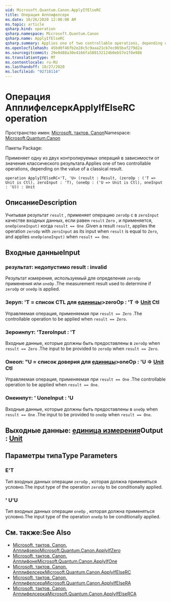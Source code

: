 ```yaml
---
uid: Microsoft.Quantum.Canon.ApplyIfElseRC
title: Операция Апплифелсерк
ms.date: 10/26/2020 12:00:00 AM
ms.topic: article
qsharp.kind: operation
qsharp.namespace: Microsoft.Quantum.Canon
qsharp.name: ApplyIfElseRC
qsharp.summary: Applies one of two controllable operations, depending on the value of a classical result.
ms.openlocfilehash: 45bd0f46fb2e28c5c9aaa21cb7ec065baf279d2a
ms.sourcegitcommit: 29e0d88a30e4166fa580132124b0eb57e1f0e986
ms.translationtype: MT
ms.contentlocale: ru-RU
ms.lasthandoff: 10/27/2020
ms.locfileid: "92718114"
---
```

# <a name="applyifelserc-operation"></a><span data-ttu-id="85a38-102">Операция Апплифелсерк</span><span class="sxs-lookup"><span data-stu-id="85a38-102">ApplyIfElseRC operation</span></span>

<span data-ttu-id="85a38-103">Пространство имен: [Microsoft. тактов. Canon](xref:Microsoft.Quantum.Canon)</span><span class="sxs-lookup"><span data-stu-id="85a38-103">Namespace: [Microsoft.Quantum.Canon](xref:Microsoft.Quantum.Canon)</span></span>

<span data-ttu-id="85a38-104">Пакеты [](https://nuget.org/packages/)</span><span class="sxs-lookup"><span data-stu-id="85a38-104">Package: [](https://nuget.org/packages/)</span></span>


<span data-ttu-id="85a38-105">Применяет одну из двух контролируемых операций в зависимости от значения классического результата.</span><span class="sxs-lookup"><span data-stu-id="85a38-105">Applies one of two controllable operations, depending on the value of a classical result.</span></span>

```qsharp
operation ApplyIfElseRC<'T, 'U> (result : Result, (zeroOp : ('T => Unit is Ctl), zeroInput : 'T), (oneOp : ('U => Unit is Ctl), oneInput : 'U)) : Unit
```


## <a name="description"></a><span data-ttu-id="85a38-106">Описание</span><span class="sxs-lookup"><span data-stu-id="85a38-106">Description</span></span>

<span data-ttu-id="85a38-107">Учитывая результат `result` , применяет операцию `zeroOp` с в `zeroInput` качестве входных данных, если равен `result` `Zero` , и применяется, `oneOp(oneInput)` когда `result == One` .</span><span class="sxs-lookup"><span data-stu-id="85a38-107">Given a result `result`, applies the operation `zeroOp` with `zeroInput` as its input when `result` is equal to `Zero`, and applies `oneOp(oneInput)` when `result == One`.</span></span>

## <a name="input"></a><span data-ttu-id="85a38-108">Входные данные</span><span class="sxs-lookup"><span data-stu-id="85a38-108">Input</span></span>

### <a name="result--__invalidresult__"></a><span data-ttu-id="85a38-109">результат: __недопустимо <Result>__</span><span class="sxs-lookup"><span data-stu-id="85a38-109">result : __invalid<Result>__</span></span>

<span data-ttu-id="85a38-110">Результат измерения, используемый для определения `zeroOp` применения или `oneOp` .</span><span class="sxs-lookup"><span data-stu-id="85a38-110">The measurement result used to determine if `zeroOp` or `oneOp` is applied.</span></span>


### <a name="zeroop--t--unit-ctl"></a><span data-ttu-id="85a38-111">Зеруп: 'T = список CTL для [единицы](xref:microsoft.quantum.lang-ref.unit)></span><span class="sxs-lookup"><span data-stu-id="85a38-111">zeroOp : 'T => [Unit](xref:microsoft.quantum.lang-ref.unit) Ctl</span></span>

<span data-ttu-id="85a38-112">Управляемая операция, применяемая при `result == Zero` .</span><span class="sxs-lookup"><span data-stu-id="85a38-112">The controllable operation to be applied when `result == Zero`.</span></span>


### <a name="zeroinput--t"></a><span data-ttu-id="85a38-113">Зероинпут: 'T</span><span class="sxs-lookup"><span data-stu-id="85a38-113">zeroInput : 'T</span></span>

<span data-ttu-id="85a38-114">Входные данные, которые должны быть предоставлены в `zeroOp` when `result == Zero` .</span><span class="sxs-lookup"><span data-stu-id="85a38-114">The input to be provided to `zeroOp` when `result == Zero`.</span></span>


### <a name="oneop--u--unit-ctl"></a><span data-ttu-id="85a38-115">Онеоп: "U = список доверия для [единицы](xref:microsoft.quantum.lang-ref.unit)></span><span class="sxs-lookup"><span data-stu-id="85a38-115">oneOp : 'U => [Unit](xref:microsoft.quantum.lang-ref.unit) Ctl</span></span>

<span data-ttu-id="85a38-116">Управляемая операция, применяемая при `result == One` .</span><span class="sxs-lookup"><span data-stu-id="85a38-116">The controllable operation to be applied when `result == One`.</span></span>


### <a name="oneinput--u"></a><span data-ttu-id="85a38-117">Онеинпут: ' U</span><span class="sxs-lookup"><span data-stu-id="85a38-117">oneInput : 'U</span></span>

<span data-ttu-id="85a38-118">Входные данные, которые должны быть предоставлены в `oneOp` when `result == One` .</span><span class="sxs-lookup"><span data-stu-id="85a38-118">The input to be provided to `oneOp` when `result == One`.</span></span>



## <a name="output--unit"></a><span data-ttu-id="85a38-119">Выходные данные: [единица измерения](xref:microsoft.quantum.lang-ref.unit)</span><span class="sxs-lookup"><span data-stu-id="85a38-119">Output : [Unit](xref:microsoft.quantum.lang-ref.unit)</span></span>



## <a name="type-parameters"></a><span data-ttu-id="85a38-120">Параметры типа</span><span class="sxs-lookup"><span data-stu-id="85a38-120">Type Parameters</span></span>

### <a name="t"></a><span data-ttu-id="85a38-121">Е</span><span class="sxs-lookup"><span data-stu-id="85a38-121">'T</span></span>

<span data-ttu-id="85a38-122">Тип входных данных операции `zeroOp` , которая должна применяться условно.</span><span class="sxs-lookup"><span data-stu-id="85a38-122">The input type of the operation `zeroOp` to be conditionally applied.</span></span>
### <a name="u"></a><span data-ttu-id="85a38-123">' U</span><span class="sxs-lookup"><span data-stu-id="85a38-123">'U</span></span>

<span data-ttu-id="85a38-124">Тип входных данных операции `oneOp` , которая должна применяться условно.</span><span class="sxs-lookup"><span data-stu-id="85a38-124">The input type of the operation `oneOp` to be conditionally applied.</span></span>

## <a name="see-also"></a><span data-ttu-id="85a38-125">См. также:</span><span class="sxs-lookup"><span data-stu-id="85a38-125">See Also</span></span>

- [<span data-ttu-id="85a38-126">Microsoft. тактов. Canon. Апплифзеро</span><span class="sxs-lookup"><span data-stu-id="85a38-126">Microsoft.Quantum.Canon.ApplyIfZero</span></span>](xref:Microsoft.Quantum.Canon.ApplyIfZero)
- [<span data-ttu-id="85a38-127">Microsoft. тактов. Canon. Апплифоне</span><span class="sxs-lookup"><span data-stu-id="85a38-127">Microsoft.Quantum.Canon.ApplyIfOne</span></span>](xref:Microsoft.Quantum.Canon.ApplyIfOne)
- [<span data-ttu-id="85a38-128">Microsoft. тактов. Canon. Апплифелсерк</span><span class="sxs-lookup"><span data-stu-id="85a38-128">Microsoft.Quantum.Canon.ApplyIfElseRC</span></span>](xref:Microsoft.Quantum.Canon.ApplyIfElseRC)
- [<span data-ttu-id="85a38-129">Microsoft. тактов. Canon. Апплифелсера</span><span class="sxs-lookup"><span data-stu-id="85a38-129">Microsoft.Quantum.Canon.ApplyIfElseRA</span></span>](xref:Microsoft.Quantum.Canon.ApplyIfElseRA)
- [<span data-ttu-id="85a38-130">Microsoft. тактов. Canon. Апплифелсерка</span><span class="sxs-lookup"><span data-stu-id="85a38-130">Microsoft.Quantum.Canon.ApplyIfElseRCA</span></span>](xref:Microsoft.Quantum.Canon.ApplyIfElseRCA)